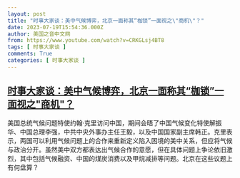 ```yaml
---
layout: post
title: "时事大家谈：美中气候博弈，北京一面称其“枷锁”一面视之\"商机\"？"
date: 2023-07-19T15:54:36.000Z
author: 美国之音中文网
from: https://www.youtube.com/watch?v=CRKGLsj4BT8
tags: [ 时事大家谈 ]
comments: True
categories: [ 时事大家谈 ]
---
```

<!--1689782076000-->
[时事大家谈：美中气候博弈，北京一面称其“枷锁”一面视之"商机"？](https://www.youtube.com/watch?v=CRKGLsj4BT8)
------

<div>
美国总统气候问题特使约翰·克里访问中国，期间会晤了中国气候变化特使解振华、中国总理李强，中共中央外事办主任王毅，以及中国国家副主席韩正。克里表示，两国可以利用气候问题上的合作来重新定义陷入困境的美中关系，但应将气候与政治分开。虽然美中双方都表达出气候合作的意愿，但在具体问题上争论依旧激烈，其中包括气候融资、中国的煤炭消费以及甲烷减排等问题。北京在这些议题上有何盘算？
</div>
